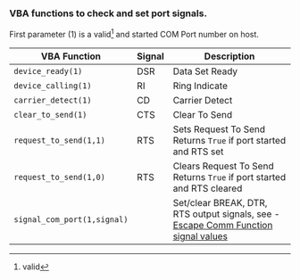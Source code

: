 ### VBA functions to check and set port signals.


First parameter (1) is a valid[^1] and started COM Port number on host.

| VBA Function                  | Signal | Description                                                                                                   |
| ------------------------------|------- | --------------------------------------------------------------------------------------------------------------|
| `device_ready(1)`             | DSR    | Data Set Ready                               |
| `device_calling(1)`           | RI     | Ring Indicate                                   |
| `carrier_detect(1)`           | CD     | Carrier Detect                                  |
| `clear_to_send(1)`            | CTS    | Clear To Send                                |
| `request_to_send(1,1)`        | RTS    | Sets Request To Send Returns `True` if port started and RTS set                          |
| `request_to_send(1,0)`        | RTS    | Clears Request To Send Returns `True` if port started and RTS cleared                    |
| `signal_com_port(1,signal)`   |        | Set/clear BREAK, DTR, RTS output signals, see - [Escape Comm Function signal values](https://docs.microsoft.com/en-us/windows/win32/api/winbase/nf-winbase-escapecommfunction)

[^1]: valid
